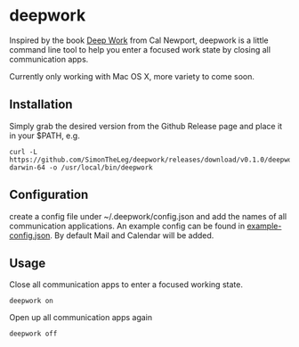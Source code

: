 # deepwork

Inspired by the book [Deep Work](http://calnewport.com/books/deep-work/) from Cal Newport, deepwork is a little command line tool to help you enter a focused work state by closing all communication apps.

Currently only working with Mac OS X, more variety to come soon.

## Installation

Simply grab the desired version from the Github Release page and place it in your $PATH, e.g.

```shell
curl -L https://github.com/SimonTheLeg/deepwork/releases/download/v0.1.0/deepwork-darwin-64 -o /usr/local/bin/deepwork
```


## Configuration

create a config file under ~/.deepwork/config.json and add the names of all communication applications. An example config can be found in [example-config.json](example-config.json). By default Mail and Calendar will be added.

## Usage

Close all communication apps to enter a focused working state.

```shell
deepwork on
```

Open up all communication apps again

```shell
deepwork off
```
